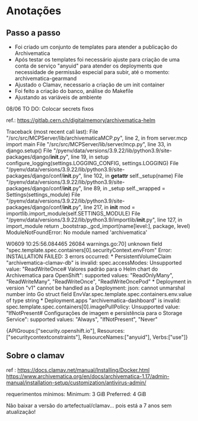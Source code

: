 # Anotações

## Passo a passo

* Foi criado um conjunto de templates para atender a publicação do Archivematica
* Após testar os templates foi necessário ajuste para criação de uma conta de serviço "anyuid" para atender os deployments que necessidade de permissão especial para subir, até o momento: archivematica-gearmand
* Ajustado o Clamav, necessario a criação de um init container
* Foi feito a criação do banco, análise do Makefile
* Ajustando as variáveis de ambiente





08/06
TO DO: Colocar secrets fixos

ref.:
https://gitlab.cern.ch/digitalmemory/archivematica-helm





Traceback (most recent call last):
  File "/src/src/MCPServer/lib/archivematicaMCP.py", line 2, in <module>
    from server.mcp import main
  File "/src/src/MCPServer/lib/server/mcp.py", line 33, in <module>
    django.setup()
  File "/pyenv/data/versions/3.9.22/lib/python3.9/site-packages/django/__init__.py", line 19, in setup
    configure_logging(settings.LOGGING_CONFIG, settings.LOGGING)
  File "/pyenv/data/versions/3.9.22/lib/python3.9/site-packages/django/conf/__init__.py", line 102, in __getattr__
    self._setup(name)
  File "/pyenv/data/versions/3.9.22/lib/python3.9/site-packages/django/conf/__init__.py", line 89, in _setup
    self._wrapped = Settings(settings_module)
  File "/pyenv/data/versions/3.9.22/lib/python3.9/site-packages/django/conf/__init__.py", line 217, in __init__
    mod = importlib.import_module(self.SETTINGS_MODULE)
  File "/pyenv/data/versions/3.9.22/lib/python3.9/importlib/__init__.py", line 127, in import_module
    return _bootstrap._gcd_import(name[level:], package, level)
ModuleNotFoundError: No module named 'archivematica'


W0609 10:25:56.084465   26084 warnings.go:70] unknown field "spec.template.spec.containers[0].securityContext.envFrom"
Error: INSTALLATION FAILED: 3 errors occurred:
        * PersistentVolumeClaim "archivematica-clamav-db" is invalid: spec.accessModes: Unsupported value: "ReadWriteOnce# Valores padrão para o Helm chart do Archivematica para OpenShift": supported values: "ReadOnlyMany", "ReadWriteMany", "ReadWriteOnce", "ReadWriteOncePod"
        * Deployment in version "v1" cannot be handled as a Deployment: json: cannot unmarshal number into Go struct field EnvVar.spec.template.spec.containers.env.value of type string
        * Deployment.apps "archivematica-dashboard" is invalid: spec.template.spec.containers[0].imagePullPolicy: Unsupported value: "IfNotPresent# Configurações de imagem e persistência para o Storage Service": supported values: "Always", "IfNotPresent", "Never"


{APIGroups:["security.openshift.io"], Resources:["securitycontextconstraints"], ResourceNames:["anyuid"], Verbs:["use"]}

## Sobre o clamav


ref : 
https://docs.clamav.net/manual/Installing/Docker.html
https://www.archivematica.org/en/docs/archivematica-1.17/admin-manual/installation-setup/customization/antivirus-admin/

requerimentos mínimos:
Minimum: 3 GiB
Preferred: 4 GiB

Não baixar a versão do artefectual/clamav... pois está a 7 anos sem atualização!
